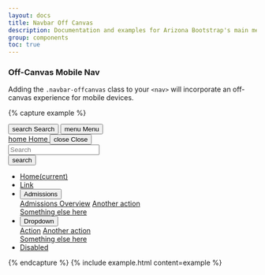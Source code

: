 ```yaml
---
layout: docs
title: Navbar Off Canvas
description: Documentation and examples for Arizona Bootstrap's main menu navigation component
group: components
toc: true
---
```


### Off-Canvas Mobile Nav

Adding the `.navbar-offcanvas` class to your `<nav>` will incorporate an off-canvas experience for mobile devices.

{% capture example %}
<div class="d-lg-none d-flex justify-content-end">
  <button data-toggle="offcanvas" type="button" data-target="#navbarOffcanvasDemo" aria-controls="navbarOffcanvasDemo" class="btn btn-red btn-menu">
    <span class="material-icons-sharp">search</span>
    <span>Search</span>
  </button>
  <button data-toggle="offcanvas" type="button" data-target="#navbarOffcanvasDemo" aria-controls="navbarOffcanvasDemo" class="btn btn-red btn-menu">
    <span class="material-icons-sharp">menu</span>
    <span>Menu</span>
  </button>
</div>
<nav class="navbar-offcanvas" id="navbarOffcanvasDemo">
  <div class="navbar-offcanvas-header">
    <div class="bg-chili d-flex justify-content-between align-items-center">
      <a href="/" class="btn btn-menu-offcanvas-nav btn-red d-flex flex-column justify-content-center navbar-offcanvas-home">
        <span class="material-icons-sharp">home</span>
        <span>Home</span>
      </a>
      <button id="navbarOffcanvasDemoClose" data-toggle="offcanvas" data-target="#navbarOffcanvasDemo" aria-controls="navbarOffcanvasDemo" class="btn btn-menu-offcanvas-nav btn-red d-flex flex-column justify-content-center navbar-offcanvas-home">
        <span class="material-icons-sharp mx-auto">close</span>
        <span cass="mx-auto">Close</span>
      </button>
    </div>
    <form class="navbar-offcanvas-search bg-white">
      <div class="input-group">
        <input class="form-control" type="search" placeholder="Search" aria-label="Search">
        <div class="input-group-append">
          <button class="btn btn-search" type="submit"><span class="material-icons-sharp">search</span></button>
        </div>
      </div>
    </form>
  </div>
  <ul class="navbar-nav flex-lg-row">
    <li class="nav-item nav-item-parent active">
      <a class="nav-link" href="#">Home<span class="sr-only">(current)</span></a>
    </li>
    <li class="nav-item nav-item-parent">
      <a class="nav-link" href="#">Link</a>
    </li>
    <li class="nav-item nav-item-parent dropdown keep-open">
      <button class="nav-link dropdown-toggle" id="navbarDropdown4" data-toggle="dropdown" data-display="static" aria-haspopup="true" aria-expanded="false">
        Admissions
      </button>
      <div class="dropdown-menu" role="menu" aria-labelledby="navbarDropdown4">
        <a class="dropdown-item" href="#">Admissions Overview</a>
        <a class="dropdown-item" href="#">Another action</a>
        <div class="dropdown-divider"></div>
        <a class="dropdown-item" href="#">Something else here</a>
      </div>
    </li>
    <li class="nav-item nav-item-parent dropdown keep-open">
      <button class="nav-link dropdown-toggle" id="navbarDropdown5" data-toggle="dropdown" data-display="static" aria-haspopup="true" aria-expanded="false">
        Dropdown
      </button>
      <div class="dropdown-menu" role="menu" aria-labelledby="navbarDropdown5">
        <a class="dropdown-item" href="#">Action</a>
        <a class="dropdown-item" href="#">Another action</a>
        <div class="dropdown-divider"></div>
        <a class="dropdown-item" href="#">Something else here</a>
      </div>
    </li>
    <li class="nav-item nav-item-parent">
      <a class="nav-link disabled" href="#" tabindex="-1" aria-disabled="true">Disabled</a>
    </li>
  </ul>
</nav>
{% endcapture %}
{% include example.html content=example %}
